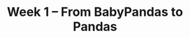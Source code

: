 ---
    title: Week 1 – From BabyPandas to Pandas
    weekNumber: 1
    days:
      - date: 2023-1-9
        events:
          "**LEC 1**{: .label .label-lecture } Introduction, Data Science Lifecycle":
            "[Ch. 1](https://notes.dsc80.com/content/01/introduction.html)"
      - date: 2023-1-11
        events:
          "**LEC 2**{: .label .label-lecture } DataFrame Fundamentals":
            "[Ch. 2](https://notes.dsc80.com/content/02/introduction.html)"
          "**DIS 1**{: .label .label-disc } Environment Setup":
      - date: 2023-1-13
        events:
          "**LEC 3**{: .label .label-lecture } More DataFrame Manipulation":
            "[Ch. 2](https://notes.dsc80.com/content/02/introduction.html), [3](https://notes.dsc80.com/content/03/introduction.html)"
                
---